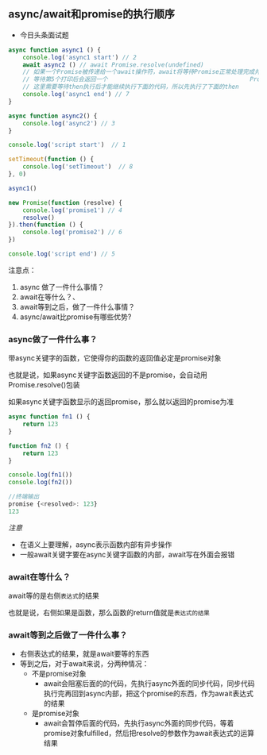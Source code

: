 ## async/await和promise的执行顺序

+ 今日头条面试题

```javascript
async function async1 () {
    console.log('async1 start') // 2
    await async2 () // await Promise.resolve(undefined)
    // 如果一个Promise被传递给一个await操作符，await将等待Promise正常处理完成并返回其处理结果
    // 等待第5个打印后会返回一个                                       	Promise.resolve(undefined).then((undefined) => {})
    // 这里需要等待then执行后才能继续执行下面的代码，所以先执行了下面的then
    console.log('async1 end') // 7
}

async function async2() {
    console.log('async2') // 3
}

console.log('script start')  // 1

setTimeout(function () {
    console.log('setTimeout')  // 8
}, 0)

async1()

new Promise(function (resolve) {
	console.log('promise1') // 4
	resolve()
}).then(function () {
    console.log('promise2') // 6
})

console.log('script end') // 5
```

注意点：

1. async 做了一件什么事情？
2. await在等什么？、
3. await等到之后，做了一件什么事情？
4. async/await比promise有哪些优势?

### async做了一件什么事？

带async关键字的函数，它使得你的函数的返回值必定是promise对象

也就是说，如果async关键字函数返回的不是promise，会自动用Promise.resolve()包装

如果async关键字函数显示的返回promise，那么就以返回的promise为准

```javascript
async function fn1 () {
	return 123
}

function fn2 () {
    return 123
}

console.log(fn1())
console.log(fn2())

//终端输出
promise {<resolved>: 123}
123
```

*注意*

+ 在语义上要理解，async表示函数内部有异步操作
+ 一般await关键字要在async关键字函数的内部，await写在外面会报错

### await在等什么？

await等的是右侧`表达式`的结果

也就是说，右侧如果是函数，那么函数的return值就是`表达式的结果`

### await等到之后做了一件什么事？

* 右侧表达式的结果，就是await要等的东西
* 等到之后，对于await来说，分两种情况：
  * 不是promise对象
    * await会阻塞后面的的代码，先执行async外面的同步代码，同步代码执行完再回到async内部，把这个promise的东西，作为await表达式的结果
  * 是promise对象
    * await会暂停后面的代码，先执行async外面的同步代码，等着promise对象fulfilled，然后把resolve的参数作为await表达式的运算结果